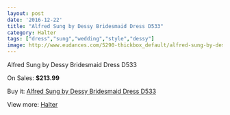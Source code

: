 ```yaml
---
layout: post
date: '2016-12-22'
title: "Alfred Sung by Dessy Bridesmaid Dress D533"
category: Halter
tags: ["dress","sung","wedding","style","dessy"]
image: http://www.eudances.com/5290-thickbox_default/alfred-sung-by-dessy-bridesmaid-dress-d533.jpg
---
```

Alfred Sung by Dessy Bridesmaid Dress D533

On Sales: **$213.99**
<a href="https://www.eudances.com/en/halter/1786-alfred-sung-by-dessy-bridesmaid-dress-d533.html"><amp-img layout="responsive" width="600" height="600" src="//www.eudances.com/5290-thickbox_default/alfred-sung-by-dessy-bridesmaid-dress-d533.jpg" alt="Alfred Sung by Dessy Bridesmaid Dress D533 0" /></a>
<a href="https://www.eudances.com/en/halter/1786-alfred-sung-by-dessy-bridesmaid-dress-d533.html"><amp-img layout="responsive" width="600" height="600" src="//www.eudances.com/5291-thickbox_default/alfred-sung-by-dessy-bridesmaid-dress-d533.jpg" alt="Alfred Sung by Dessy Bridesmaid Dress D533 1" /></a>

Buy it: [Alfred Sung by Dessy Bridesmaid Dress D533](https://www.eudances.com/en/halter/1786-alfred-sung-by-dessy-bridesmaid-dress-d533.html "Alfred Sung by Dessy Bridesmaid Dress D533")

View more: [Halter](https://www.eudances.com/en/19-halter "Halter")